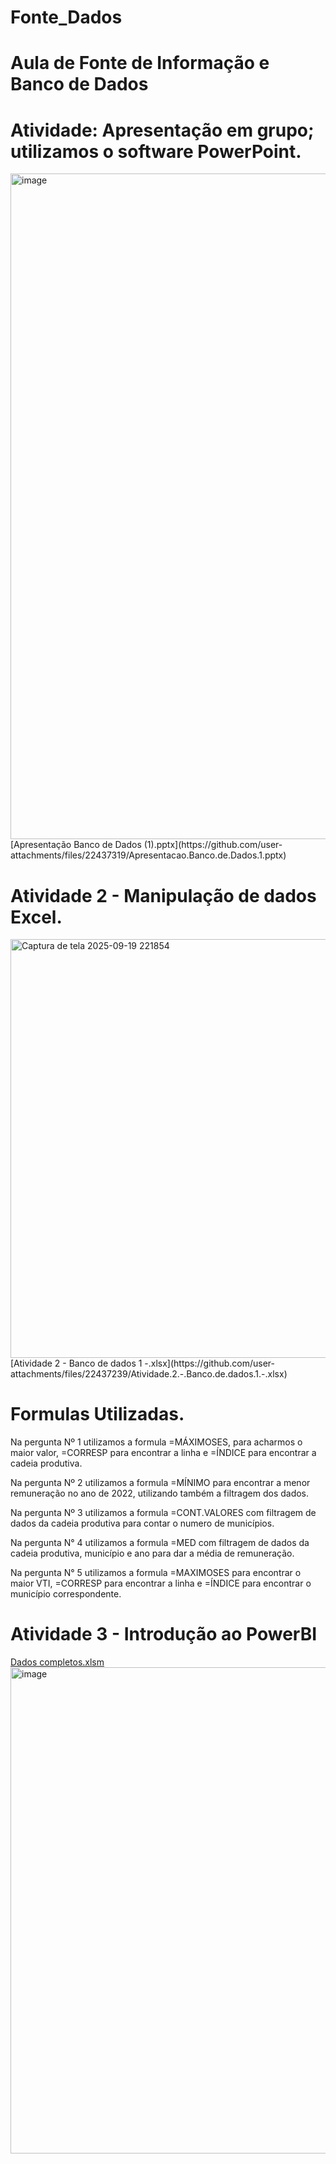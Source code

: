 # Fonte_Dados
# Aula de Fonte de Informação e Banco de Dados
# Atividade: Apresentação em grupo; utilizamos o software PowerPoint.
<img width="1750" height="1065" alt="image" src="https://github.com/user-attachments/assets/9156903b-87a4-4aaf-aae2-71eb2f13c912" />
[Apresentação Banco de Dados (1).pptx](https://github.com/user-attachments/files/22437319/Apresentacao.Banco.de.Dados.1.pptx)



# Atividade 2 - Manipulação de dados Excel.
<img width="1850" height="670" alt="Captura de tela 2025-09-19 221854" src="https://github.com/user-attachments/assets/4720b5e8-2a37-4a22-b2ac-f8b96a52a188" />
[Atividade 2 - Banco de dados  1 -.xlsx](https://github.com/user-attachments/files/22437239/Atividade.2.-.Banco.de.dados.1.-.xlsx)

# Formulas Utilizadas.
Na pergunta Nº 1 utilizamos a formula =MÁXIMOSES, para acharmos o maior valor, =CORRESP para encontrar a linha e =ÍNDICE para encontrar a cadeia produtiva.

Na pergunta Nº 2 utilizamos a formula =MÍNIMO para encontrar a menor remuneração no ano de 2022, utilizando também a filtragem dos dados.

Na pergunta Nº 3 utilizamos a formula =CONT.VALORES com filtragem de dados da cadeia produtiva para contar o numero de municípios.

Na pergunta N° 4 utilizamos a formula =MED com filtragem de dados da cadeia produtiva, município e ano para dar a média de remuneração.

Na pergunta N° 5 utilizamos a formula =MAXIMOSES para encontrar o maior VTI, =CORRESP para encontrar a linha e =ÍNDICE para encontrar o município correspondente.



# Atividade 3 - Introdução ao PowerBI
[Dados completos.xlsm](https://github.com/user-attachments/files/23110273/Dados.completos.xlsm)
<img width="1194" height="778" alt="image" src="https://github.com/user-attachments/assets/6d301913-5997-42ee-8dc8-3a81faa62b02" />
